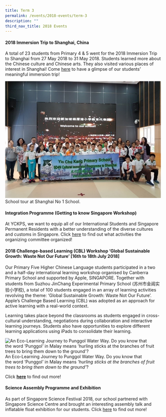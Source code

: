 ```yaml
---
title: Term 3
permalink: /events/2018-events/term-3
description: ""
third_nav_title: 2018 Events
---
```

#### **2018 Immersion Trip to Shanghai, China**  
  

A total of 23 students from Primary 4 &amp; 5 went for the 2018 Immersion Trip to Shanghai from 27 May 2018 to 31 May 2018. Students learned more about the Chinese culture and Chinese arts. They also visited various places of interest in Shanghai! Come&nbsp;[here](https://yiochukangpri.moe.edu.sg/departments/character-n-citizenship-education-cce/internalisation-programme)&nbsp;to have a glimpse of our students’ meaningful immersion trip!

 ![School tour at Shanghai No 1 School.](/images/2018%20Immersion%20Trip%20to%20Shanghai,%20China.jpg)
School tour at Shanghai No 1 School.
 
  
#### **Integration Programme (Getting to know Singapore Workshop)**  
  

At YCKPS, we want to equip all of our International Students and Singapore Permanent Residents with a better understanding of the diverse cultures and customs in Singapore. Click&nbsp;[here](https://yiochukangpri.moe.edu.sg/departments/character-n-citizenship-education-cce/integration-programme-2018)&nbsp;to find out what activities the organizing committee organized!
  
#### **2018 Challenge-based Learning (CBL) Workshop ‘Global Sustainable Growth: Waste Not Our Future’ \[16th to 18th July 2018\]**  

Our Primary Five Higher Chinese Language students participated in a two and a half-day international learning workshop organised by Canberra Primary School and supported by Apple, SINGAPORE. Together with students from Suzhou JinChang Experimental Primary School&nbsp;(苏州市金阊实验小学校), a total of 100 students engaged in an array of learning activities revolving the theme: ‘Global Sustainable Growth: Waste Not Our Future’. Apple’s Challenge Based Learning (CBL) was adopted as an approach for active learning with a real-world context.

Learning takes place beyond the classrooms as students engaged in cross-cultural understanding, negotiations during collaboration and interactive learning journeys. Students also have opportunities to explore different learning applications using iPads to consolidate their learning. 

![An Eco-Learning Journey to Punggol Water Way. Do you know that the word ‘Punggol’ in Malay means 'hurling sticks at the branches of fruit trees to bring them down to the ground'?](/images/2018%20Challenge-based%20Learning%20(CBL)%20Workshop%20‘Global%20Sustainable%20Growth.png)
An Eco-Learning Journey to Punggol Water Way. Do you know that the word ‘Punggol’ in Malay means _'hurling sticks at the branches of fruit trees to bring them down to the ground'_?
  

Click&nbsp;**[here](https://yiochukangpri.moe.edu.sg/departments/mother-tongue/cl-key-programmes-activities)**&nbsp;to find out more!

  
  
#### **Science Assembly Programme and Exhibition**  
  

As part of Singapore Science Festival 2018, our school partnered with Singapore Science Centre and brought an interesting assembly talk and inflatable float exhibition for our students. Click&nbsp;[here](https://yiochukangpri.moe.edu.sg/departments/science)&nbsp;to find out more!